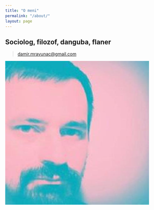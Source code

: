 ```yaml
---
title: "O meni"
permalink: "/about/"
layout: page
---
```


## Sociolog, filozof, danguba, flaner

> damir.mravunac@gmail.com


![ja](assets/51086426.jpg)
